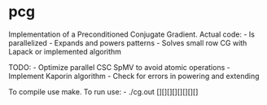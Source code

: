 # pcg

Implementation of a Preconditioned Conjugate Gradient. Actual code:
	- Is parallelized
	- Expands and powers patterns
	- Solves small row CG with Lapack or implemented algorithm

TODO:
	- Optimize parallel CSC SpMV to avoid atomic operations
	- Implement Kaporin algorithm
	- Check for errors in powering and extending


To compile use make.
To run use: 
	- ./cg.out [][][][][][][][]


